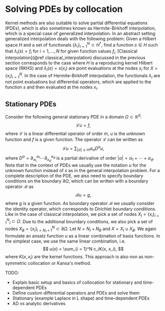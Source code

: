 # Solving PDEs by collocation

Kernel methods are also suitable to solve partial differential equations (PDEs), which is also sometimes known as Hermite-Birkhoff
interpolation, which is a special case of generalized interpolation. In an abstract setting generalized interpolation deals with
the following problem: Given a Hilbert space $H$ and a set of functionals $\{\lambda_i\}_{i = 1}^N\subset H^*$, find a function $s\in H$ such that
$\lambda_i(s) = f_i$ for $i = 1,\ldots,N$ for given function values $f_i$. [Classical interpolation](@ref classical_interpolation) discussed in the previous section corresponds
to the case where $H$ is a reproducing kernel Hilbert space (RKHS) and $\lambda_i(s) = s(x_i)$ are point evaluations at the nodes $x_i$ for $X = \{x_i\}_{i = 1}^N$.
In the case of Hermite-Birkhoff interpolation, the functionals $\lambda_i$ are not point evaluations but differential operators, which are applied to the
function $s$ and then evaluated at the nodes $x_i$.

## Stationary PDEs

Consider the following general stationary PDE in a domain $\Omega\subset\mathbb{R}^d$:
$$
\mathcal{L}u = f,
$$
where $\mathcal{L}$ is a linear differential operator of order $m$, $u$ is the unknown function and $f$ is a given function. The operator $\mathcal{L}$ can be
written as
$$
\mathcal{L}u = \sum_{|\alpha|\leq m} a_\alpha D^\alpha u,
$$
where $D^\alpha = \partial_{x_1}^{\alpha_1}\cdots\partial_{x_d}^{\alpha_d}$ is a partial derivative of order $|\alpha| = \alpha_1 + \cdots + \alpha_d$.
Note that in the context of PDEs we usually use the notation $u$ for the unknown function instead of $s$ as in the general interpolation problem.
For a complete description of the PDE, we also need to specify boundary conditions on the boundary $\partial\Omega$, which can be written with a
boundary operator $\mathcal{B}$ as
$$
\mathcal{B}u = g,
$$
where $g$ is a given function. As boundary operator $\mathcal{B}$ we usually consider the identity operator, which corresponds to Dirichlet boundary conditions.
Like in the case of classical interpolation, we pick a set of nodes $X_I = \{x_i\}_{i = 1}^N_I\subset\Omega$. Due to the additional boundary conditions, we also
pick a set of nodes $X_B = \{x_i\}_{i = N_I + 1}^N\subset\partial\Omega$. Let $N = N_I + N_B$ and $X = X_I\cup X_B$. We again formulate an ansatz function $u$
as a linear combination of basis functions. In the simplest case, we use the same linear combination, i.e.
$$
u(x) = \sum_{i = 1}^N c_iK(x, x_i),
$$
where $K(x, x_i)$ are the kernel functions. This approach is also non as non-symmetric collocation or Kansa's method.

TODO:

* Explain basic setup and basics of collocation for stationary and time-dependent PDEs
* Define custom differential operators and PDEs and solve them
* Stationary (example Laplace in L shape) and time-dependent PDEs
* AD vs analytic derivatives
